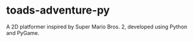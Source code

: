 toads-adventure-py
==================

A 2D platformer inspired by Super Mario Bros. 2, developed using Python and PyGame.

